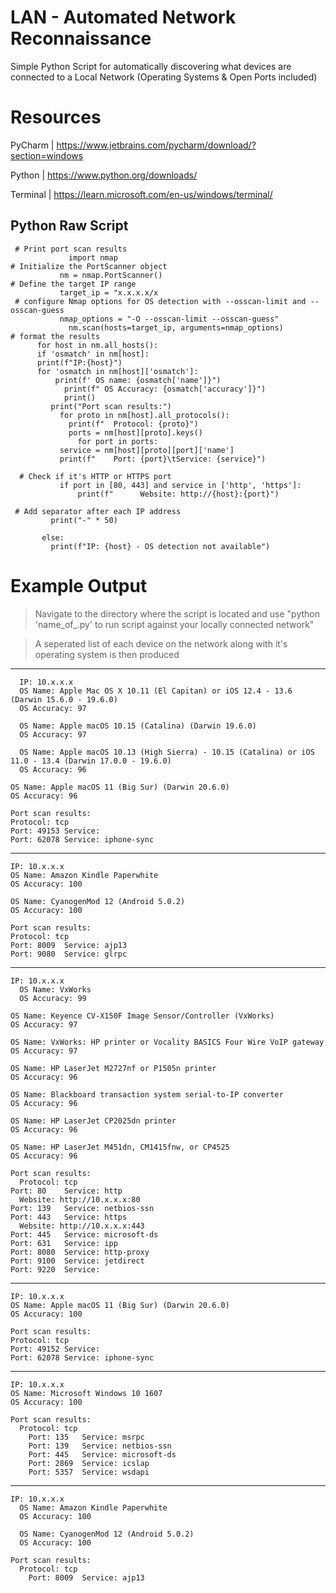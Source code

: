 # LAN - Automated Network Reconnaissance
Simple Python Script for automatically discovering what devices are connected to a Local Network (Operating Systems & Open Ports included)

# Resources
PyCharm | https://www.jetbrains.com/pycharm/download/?section=windows

Python | https://www.python.org/downloads/

Terminal | https://learn.microsoft.com/en-us/windows/terminal/

<h2>Python Raw Script</h2>
  
     # Print port scan results
                 import nmap
    # Initialize the PortScanner object
               nm = nmap.PortScanner()
    # Define the target IP range 
               target_ip = "x.x.x.x/x
     # configure Nmap options for OS detection with --osscan-limit and --osscan-guess
               nmap_options = "-O --osscan-limit --osscan-guess"
                 nm.scan(hosts=target_ip, arguments=nmap_options)
    # format the results
          for host in nm.all_hosts():
          if 'osmatch' in nm[host]:
          print(f"IP:{host}")
          for 'osmatch in nm[host]['osmatch']:
              print(f' OS name: {osmatch['name']}")
                print(f" OS Accuracy: {osmatch['accuracy']}")
                print()
             print("Port scan results:")
               for proto in nm[host].all_protocols():
                 print(f"  Protocol: {proto}")
                 ports = nm[host][proto].keys()
                   for port in ports:
               service = nm[host][proto][port]['name']
               print(f"    Port: {port}\tService: {service}")

      # Check if it's HTTP or HTTPS port
               if port in [80, 443] and service in ['http', 'https']:
                   print(f"      Website: http://{host}:{port}")

     # Add separator after each IP address
             print("-" * 50)

           else:
             print(f"IP: {host} - OS detection not available")

# Example Output

> Navigate to the directory where the script is located and use "python 'name_of_.py' to run script against your locally connected network"

> A seperated list of each device on the network along with it's operating system is then produced

--------------------------------------------------
      IP: 10.x.x.x
      OS Name: Apple Mac OS X 10.11 (El Capitan) or iOS 12.4 - 13.6 (Darwin 15.6.0 - 19.6.0)
      OS Accuracy: 97

      OS Name: Apple macOS 10.15 (Catalina) (Darwin 19.6.0)
      OS Accuracy: 97

      OS Name: Apple macOS 10.13 (High Sierra) - 10.15 (Catalina) or iOS 11.0 - 13.4 (Darwin 17.0.0 - 19.6.0)
      OS Accuracy: 96

    OS Name: Apple macOS 11 (Big Sur) (Darwin 20.6.0)
    OS Accuracy: 96

    Port scan results:
    Protocol: tcp
    Port: 49153 Service:
    Port: 62078 Service: iphone-sync
--------------------------------------------------
    IP: 10.x.x.x
    OS Name: Amazon Kindle Paperwhite
    OS Accuracy: 100

    OS Name: CyanogenMod 12 (Android 5.0.2)
    OS Accuracy: 100

    Port scan results:
    Protocol: tcp
    Port: 8009  Service: ajp13
    Port: 9080  Service: glrpc
--------------------------------------------------
    IP: 10.x.x.x
      OS Name: VxWorks
      OS Accuracy: 99

    OS Name: Keyence CV-X150F Image Sensor/Controller (VxWorks)
    OS Accuracy: 97

    OS Name: VxWorks: HP printer or Vocality BASICS Four Wire VoIP gateway
    OS Accuracy: 97

    OS Name: HP LaserJet M2727nf or P1505n printer
    OS Accuracy: 96

    OS Name: Blackboard transaction system serial-to-IP converter
    OS Accuracy: 96

    OS Name: HP LaserJet CP2025dn printer
    OS Accuracy: 96

    OS Name: HP LaserJet M451dn, CM1415fnw, or CP4525
    OS Accuracy: 96

    Port scan results:
      Protocol: tcp
    Port: 80    Service: http
      Website: http://10.x.x.x:80
    Port: 139   Service: netbios-ssn
    Port: 443   Service: https
      Website: http://10.x.x.x:443
    Port: 445   Service: microsoft-ds
    Port: 631   Service: ipp
    Port: 8080  Service: http-proxy
    Port: 9100  Service: jetdirect
    Port: 9220  Service:
--------------------------------------------------
    IP: 10.x.x.x
    OS Name: Apple macOS 11 (Big Sur) (Darwin 20.6.0)
    OS Accuracy: 100

    Port scan results:
    Protocol: tcp
    Port: 49152 Service:
    Port: 62078 Service: iphone-sync
--------------------------------------------------
    IP: 10.x.x.x
    OS Name: Microsoft Windows 10 1607
    OS Accuracy: 100

    Port scan results:
      Protocol: tcp
        Port: 135   Service: msrpc
        Port: 139   Service: netbios-ssn
        Port: 445   Service: microsoft-ds
        Port: 2869  Service: icslap
        Port: 5357  Service: wsdapi
--------------------------------------------------
    IP: 10.x.x.x
      OS Name: Amazon Kindle Paperwhite
      OS Accuracy: 100
    
      OS Name: CyanogenMod 12 (Android 5.0.2)
      OS Accuracy: 100
    
    Port scan results:
      Protocol: tcp
        Port: 8009  Service: ajp13


